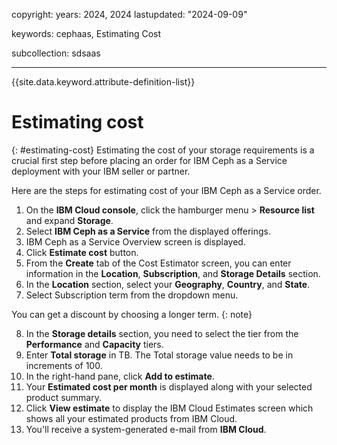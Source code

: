 copyright:
 years: 2024, 2024
lastupdated: "2024-09-09"

keywords: cephaas, Estimating Cost

subcollection: sdsaas

---

{{site.data.keyword.attribute-definition-list}}

# Estimating cost
{: #estimating-cost}
Estimating the cost of your storage requirements is a crucial first step before placing an order for IBM Ceph as a Service deployment with your IBM seller or partner.

Here are the steps for estimating cost of your IBM Ceph as a Service order. 

1. On the **IBM Cloud console**, click the hamburger menu > **Resource list** and expand **Storage**.
2. Select **IBM Ceph as a Service** from the displayed offerings. 
3. IBM Ceph as a Service Overview screen is displayed.
4. Click **Estimate cost** button.
5. From the **Create** tab of the Cost Estimator screen, you can enter information in the **Location**, **Subscription**, and **Storage Details** section. 
6. In the **Location** section, select your **Geography**, **Country**, and **State**. 
7. Select Subscription term from the dropdown menu. 

  You can get a discount by choosing a longer term. 
    {: note}

8. In the **Storage details** section, you need to select the tier from the **Performance** and **Capacity** tiers. 
9. Enter **Total storage** in TB. The Total storage value needs to be in increments of 100. 
10. In the right-hand pane, click **Add to estimate**. 
11. Your **Estimated cost per month** is displayed along with your selected product summary. 
12. Click **View estimate** to display the IBM Cloud Estimates screen which shows all your estimated products from IBM Cloud. 
13. You'll receive a system-generated e-mail from **IBM Cloud**. 


